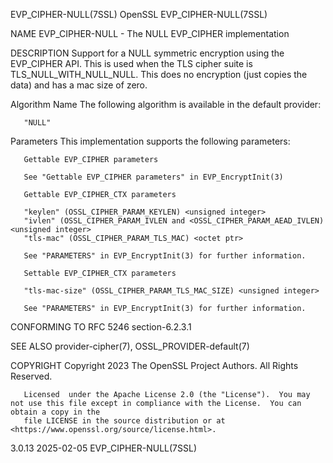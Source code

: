 EVP_CIPHER-NULL(7SSL)							    OpenSSL							 EVP_CIPHER-NULL(7SSL)

NAME
       EVP_CIPHER-NULL - The NULL EVP_CIPHER implementation

DESCRIPTION
       Support for a NULL symmetric encryption using the EVP_CIPHER API.  This is used when the TLS cipher suite is TLS_NULL_WITH_NULL_NULL.  This does no
       encryption (just copies the data) and has a mac size of zero.

   Algorithm Name
       The following algorithm is available in the default provider:

       "NULL"

   Parameters
       This implementation supports the following parameters:

       Gettable EVP_CIPHER parameters

       See "Gettable EVP_CIPHER parameters" in EVP_EncryptInit(3)

       Gettable EVP_CIPHER_CTX parameters

       "keylen" (OSSL_CIPHER_PARAM_KEYLEN) <unsigned integer>
       "ivlen" (OSSL_CIPHER_PARAM_IVLEN and <OSSL_CIPHER_PARAM_AEAD_IVLEN) <unsigned integer>
       "tls-mac" (OSSL_CIPHER_PARAM_TLS_MAC) <octet ptr>

       See "PARAMETERS" in EVP_EncryptInit(3) for further information.

       Settable EVP_CIPHER_CTX parameters

       "tls-mac-size" (OSSL_CIPHER_PARAM_TLS_MAC_SIZE) <unsigned integer>

       See "PARAMETERS" in EVP_EncryptInit(3) for further information.

CONFORMING TO
       RFC 5246 section-6.2.3.1

SEE ALSO
       provider-cipher(7), OSSL_PROVIDER-default(7)

COPYRIGHT
       Copyright 2023 The OpenSSL Project Authors. All Rights Reserved.

       Licensed	 under the Apache License 2.0 (the "License").	You may not use this file except in compliance with the License.  You can obtain a copy in the
       file LICENSE in the source distribution or at <https://www.openssl.org/source/license.html>.

3.0.13									  2025-02-05							 EVP_CIPHER-NULL(7SSL)
